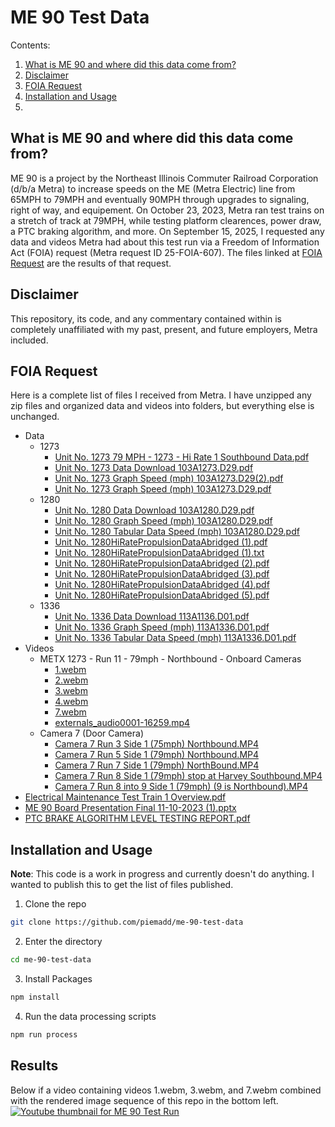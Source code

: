 # ME 90 Test Data

Contents:
1. [What is ME 90 and where did this data come from?](#what-is-me-90-and-where-did-this-data-come-from)
2. [Disclaimer](#disclaimer)
3. [FOIA Request](#foia-request)
4. [Installation and Usage](#installation-and-usage)
5. 

## What is ME 90 and where did this data come from?
ME 90 is a project by the Northeast Illinois Commuter Railroad Corporation (d/b/a Metra) to increase speeds on the ME (Metra Electric) line from 65MPH to 79MPH and eventually 90MPH through upgrades to signaling, right of way, and equipement. On October 23, 2023, Metra ran test trains on a stretch of track at 79MPH, while testing platform clearences, power draw, a PTC braking algorithm, and more. On September 15, 2025, I requested any data and videos Metra had about this test run via a Freedom of Information Act (FOIA) request (Metra request ID 25-FOIA-607). The files linked at [FOIA Request](#foia-request) are the results of that request.

## Disclaimer
This repository, its code, and any commentary contained within is completely unaffiliated with my past, present, and future employers, Metra included.

## FOIA Request
Here is a complete list of files I received from Metra. I have unzipped any zip files and organized data and videos into folders, but everything else is unchanged.
- Data
  - 1273
    - [Unit No. 1273 79 MPH - 1273 - Hi Rate 1 Southbound Data.pdf](https://foia.piemadd.com/metra/25-FOIA-607/data/1273/Unit%20No.%201273%2079%20MPH%20-%201273%20-%20Hi%20Rate%201%20Southbound%20Data.pdf)
    - [Unit No. 1273 Data Download 103A1273.D29.pdf](https://foia.piemadd.com/metra/25-FOIA-607/data/1273/Unit%20No.%201273%20Data%20Download%20103A1273.D29.pdf)
    - [Unit No. 1273 Graph Speed (mph) 103A1273.D29(2).pdf](https://foia.piemadd.com/metra/25-FOIA-607/data/1273/Unit%20No.%201273%20Graph%20Speed%20(mph)%20103A1273.D29(2).pdf)
    - [Unit No. 1273 Graph Speed (mph) 103A1273.D29.pdf](https://foia.piemadd.com/metra/25-FOIA-607/data/1273/Unit%20No.%201273%20Graph%20Speed%20(mph)%20103A1273.D29.pdf)
  - 1280
    - [Unit No. 1280 Data Download 103A1280.D29.pdf](https://foia.piemadd.com/metra/25-FOIA-607/data/1280/Unit%20No.%201280%20Data%20Download%20103A1280.D29.pdf)
    - [Unit No. 1280 Graph Speed (mph) 103A1280.D29.pdf](https://foia.piemadd.com/metra/25-FOIA-607/data/1280/Unit%20No.%201280%20Graph%20Speed%20(mph)%20103A1280.D29.pdf)
    - [Unit No. 1280 Tabular Data Speed (mph) 103A1280.D29.pdf](https://foia.piemadd.com/metra/25-FOIA-607/data/1280/Unit%20No.%201280%20Tabular%20Data%20Speed%20(mph)%20103A1280.D29.pdf)
    - [Unit No. 1280HiRatePropulsionDataAbridged (1).pdf](https://foia.piemadd.com/metra/25-FOIA-607/data/1280/Unit%20No.%201280HiRatePropulsionDataAbridged%20(1).pdf)
    - [Unit No. 1280HiRatePropulsionDataAbridged (1).txt](https://foia.piemadd.com/metra/25-FOIA-607/data/1280/Unit%20No.%201280HiRatePropulsionDataAbridged%20(1).txt)
    - [Unit No. 1280HiRatePropulsionDataAbridged (2).pdf](https://foia.piemadd.com/metra/25-FOIA-607/data/1280/Unit%20No.%201280HiRatePropulsionDataAbridged%20(2).pdf)
    - [Unit No. 1280HiRatePropulsionDataAbridged (3).pdf](https://foia.piemadd.com/metra/25-FOIA-607/data/1280/Unit%20No.%201280HiRatePropulsionDataAbridged%20(3).pdf)
    - [Unit No. 1280HiRatePropulsionDataAbridged (4).pdf](https://foia.piemadd.com/metra/25-FOIA-607/data/1280/Unit%20No.%201280HiRatePropulsionDataAbridged%20(4).pdf)
    - [Unit No. 1280HiRatePropulsionDataAbridged (5).pdf](https://foia.piemadd.com/metra/25-FOIA-607/data/1280/Unit%20No.%201280HiRatePropulsionDataAbridged%20(5).pdf)
  - 1336
    - [Unit No. 1336 Data Download 113A1136.D01.pdf](https://foia.piemadd.com/metra/25-FOIA-607/data/1336/Unit%20No.%201336%20Data%20Download%20113A1136.D01.pdf)
    - [Unit No. 1336 Graph Speed (mph) 113A1336.D01.pdf](https://foia.piemadd.com/metra/25-FOIA-607/data/1336/Unit%20No.%201336%20Graph%20Speed%20(mph)%20113A1336.D01.pdf)
    - [Unit No. 1336 Tabular Data Speed (mph) 113A1336.D01.pdf](https://foia.piemadd.com/metra/25-FOIA-607/data/1336/Unit%20No.%201336%20Tabular%20Data%20Speed%20(mph)%20113A1336.D01.pdf)
- Videos
  - METX 1273 - Run 11 - 79mph - Northbound - Onboard Cameras
    - [1.webm](https://foia.piemadd.com/metra/25-FOIA-607/videos/1273_run11_79mph_northbound_onboard/1.webm)
    - [2.webm](https://foia.piemadd.com/metra/25-FOIA-607/videos/1273_run11_79mph_northbound_onboard/2.webm)
    - [3.webm](https://foia.piemadd.com/metra/25-FOIA-607/videos/1273_run11_79mph_northbound_onboard/3.webm)
    - [4.webm](https://foia.piemadd.com/metra/25-FOIA-607/videos/1273_run11_79mph_northbound_onboard/4.webm)
    - [7.webm](https://foia.piemadd.com/metra/25-FOIA-607/videos/1273_run11_79mph_northbound_onboard/7.webm)
    - [externals_audio0001-16259.mp4](https://foia.piemadd.com/metra/25-FOIA-607/videos/1273_run11_79mph_northbound_onboard/externals_audio0001-16259.mp4)
  - Camera 7 (Door Camera)
    - [Camera 7 Run 3 Side 1 (75mph) Northbound.MP4](https://foia.piemadd.com/metra/25-FOIA-607/videos/camera_7_door/Camera%207%20Run%203%20Side%201%20(75mph)%20Northbound.MP4)
    - [Camera 7 Run 5 Side 1 (79mph) Northbound.MP4](https://foia.piemadd.com/metra/25-FOIA-607/videos/camera_7_door/Camera%207%20Run%205%20Side%201%20(79mph)%20Northbound.MP4)
    - [Camera 7 Run 7 Side 1 (79mph) NorthBound.MP4](https://foia.piemadd.com/metra/25-FOIA-607/videos/camera_7_door/Camera%207%20Run%207%20Side%201%20(79mph)%20NorthBound.MP4)
    - [Camera 7 Run 8 Side 1 (79mph) stop at Harvey Southbound.MP4](https://foia.piemadd.com/metra/25-FOIA-607/videos/camera_7_door/Camera%207%20Run%208%20Side%201%20(79mph)%20stop%20at%20Harvey%20Southbound.MP4)
    - [Camera 7 Run 8 into 9 Side 1 (79mph) (9 is Northbound).MP4](https://foia.piemadd.com/metra/25-FOIA-607/videos/camera_7_door/Camera%207%20Run%208%20into%209%20Side%201%20(79mph)%20(9%20is%20Northbound).MP4)
- [Electrical Maintenance Test Train 1 Overview.pdf](https://foia.piemadd.com/metra/25-FOIA-607/Electrical%20Maintenance%20Test%20Train%201%20Overview.pdf)
- [ME 90 Board Presentation Final 11-10-2023 (1).pptx](https://foia.piemadd.com/metra/25-FOIA-607/ME%2090%20Board%20Presentation%20Final%2011-10-2023%20(1).pptx)
- [PTC BRAKE ALGORITHM LEVEL TESTING REPORT.pdf](https://foia.piemadd.com/metra/25-FOIA-607/PTC%20BRAKE%20ALGORITHM%20LEVEL%20TESTING%20REPORT.pdf) 

## Installation and Usage

**Note**: This code is a work in progress and currently doesn't do anything. I wanted to publish this to get the list of files published.

1. Clone the repo
```sh
git clone https://github.com/piemadd/me-90-test-data
```
2. Enter the directory
```sh
cd me-90-test-data
```
3. Install Packages
```sh
npm install
```
4. Run the data processing scripts
```sh
npm run process
```

## Results
Below if a video containing videos 1.webm, 3.webm, and 7.webm combined with the rendered image sequence of this repo in the bottom left.
[![Youtube thumbnail for ME 90 Test Run](https://img.youtube.com/vi/-PheVPytGTQ/hqdefault.jpg)](https://www.youtube.com/watch?v=-PheVPytGTQ)